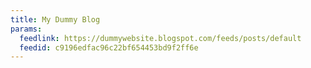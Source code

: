 ```yaml
---
title: My Dummy Blog
params:
  feedlink: https://dummywebsite.blogspot.com/feeds/posts/default
  feedid: c9196edfac96c22bf654453bd9f2ff6e
---
```

